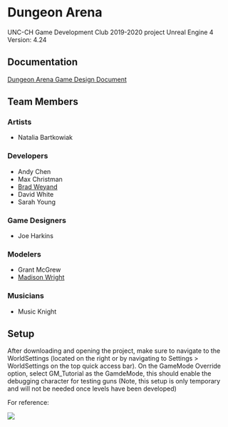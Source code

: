 # Dungeon Arena
UNC-CH Game Development Club 2019-2020 project
Unreal Engine 4 Version: 4.24

## Documentation
[Dungeon Arena Game Design Document](https://drive.google.com/file/d/1-KNggtI5aKWcaPmIsNY5ysCKOZsO96Ri/view?usp=sharing)


## Team Members
### Artists
- Natalia Bartkowiak

### Developers
- Andy Chen
- Max Christman
- [Brad Weyand](https://github.com/bsweyand)
- David White
- Sarah Young

### Game Designers
- Joe Harkins

### Modelers
- Grant McGrew
- [Madison Wright](https://github.com/WrightMadison)

### Musicians
- Music Knight


## Setup
After downloading and opening the project, make sure to navigate to the WorldSettings (located on the right or by navigating to
Settings > WorldSettings on the top quick access bar). On the GameMode Override option, select GM_Tutorial as the GamdeMode, this should enable the debugging character for testing guns (Note, this setup is only temporary and will not be needed once levels have been developed) 

For reference: 

<img src="https://cdn.discordapp.com/attachments/602595410581651459/641463593883140097/unknown.png" />

